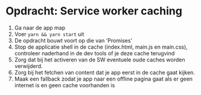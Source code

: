 # Opdracht: Service worker caching

1. Ga naar de app map
2. Voer `yarn && yarn start` uit
3. De opdracht bouwt voort op die van 'Promises'
4. Stop de applicatie shell in de cache (index.html, main.js en main.css), controleer naderhand in de dev tools of je deze cache terugvind
5. Zorg dat bij het activeren van de SW eventuele oude caches worden verwijderd.
6. Zorg bij het fetchen van content dat je app eerst in de cache gaat kijken.
7. Maak een fallback zodat je app naar een offline pagina gaat als er geen internet is en geen cache voorhanden is